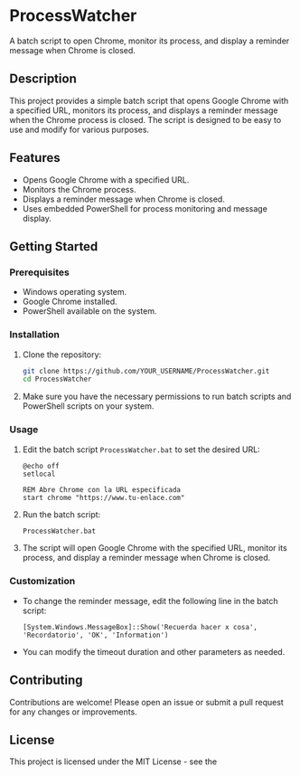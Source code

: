 # ProcessWatcher

A batch script to open Chrome, monitor its process, and display a reminder message when Chrome is closed.

## Description

This project provides a simple batch script that opens Google Chrome with a specified URL, monitors its process, and displays a reminder message when the Chrome process is closed. The script is designed to be easy to use and modify for various purposes.

## Features

- Opens Google Chrome with a specified URL.
- Monitors the Chrome process.
- Displays a reminder message when Chrome is closed.
- Uses embedded PowerShell for process monitoring and message display.

## Getting Started

### Prerequisites

- Windows operating system.
- Google Chrome installed.
- PowerShell available on the system.

### Installation

1. Clone the repository:

    ```sh
    git clone https://github.com/YOUR_USERNAME/ProcessWatcher.git
    cd ProcessWatcher
    ```

2. Make sure you have the necessary permissions to run batch scripts and PowerShell scripts on your system.

### Usage

1. Edit the batch script `ProcessWatcher.bat` to set the desired URL:

    ```batch
    @echo off
    setlocal

    REM Abre Chrome con la URL especificada
    start chrome "https://www.tu-enlace.com"
    ```

2. Run the batch script:

    ```sh
    ProcessWatcher.bat
    ```

3. The script will open Google Chrome with the specified URL, monitor its process, and display a reminder message when Chrome is closed.

### Customization

- To change the reminder message, edit the following line in the batch script:

    ```batch
    [System.Windows.MessageBox]::Show('Recuerda hacer x cosa', 'Recordatorio', 'OK', 'Information')
    ```

- You can modify the timeout duration and other parameters as needed.

## Contributing

Contributions are welcome! Please open an issue or submit a pull request for any changes or improvements.

## License

This project is licensed under the MIT License - see the

